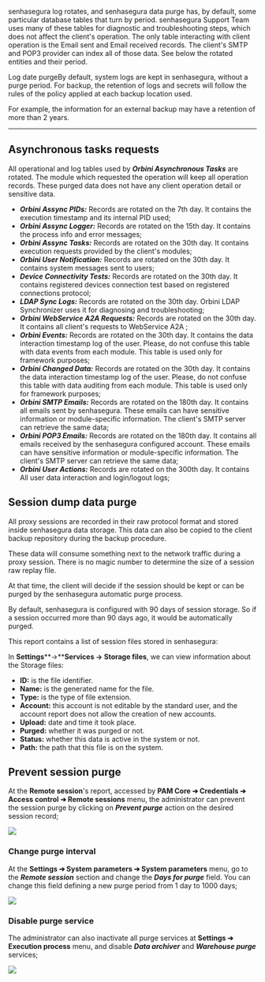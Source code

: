 senhasegura log rotates, and senhasegura data purge has, by default, some particular database tables that turn by period. senhasegura Support Team uses many of these tables for diagnostic and troubleshooting steps, which does not affect the client's operation. The only table interacting with client operation is the Email sent and Email received records. The client's SMTP and POP3 provider can index all of those data. See below the rotated entities and their period.

Log date purgeBy default, system logs are kept in senhasegura, without a purge period. For backup, the retention of logs and secrets will follow the rules of the policy applied at each backup location used.  


For example, the information for an external backup may have a retention of more than 2 years.



---

  


## Asynchronous tasks requests

All operational and log tables used by ***Orbini Asynchronous Tasks*** are rotated. The module which requested the operation will keep all operation records. These purged data does not have any client operation detail or sensitive data.

* ***Orbini Assync PIDs:*** Records are rotated on the 7th day. It contains the execution timestamp and its internal PID used;
* ***Orbini Assync Logger:*** Records are rotated on the 15th day. It contains the process info and error messages;
* ***Orbini Assync Tasks:*** Records are rotated on the 30th day. It contains execution requests provided by the client's modules;
* ***Orbini User Notification:*** Records are rotated on the 30th day. It contains system messages sent to users;
* ***Device Connectivity Tests:*** Records are rotated on the 30th day. It contains registered devices connection test based on registered connections protocol;
* ***LDAP Sync Logs:*** Records are rotated on the 30th day. Orbini LDAP Synchronizer uses it for diagnosing and troubleshooting;
* ***Orbini WebService A2A Requests:*** Records are rotated on the 30th day. It contains all client's requests to WebService A2A ;
* ***Orbini Events:*** Records are rotated on the 30th day. It contains the data interaction timestamp log of the user. Please, do not confuse this table with data events from each module. This table is used only for framework purposes;
* ***Orbini Changed Data:*** Records are rotated on the 30th day. It contains the data interaction timestamp log of the user. Please, do not confuse this table with data auditing from each module. This table is used only for framework purposes;
* ***Orbini SMTP Emails:*** Records are rotated on the 180th day. It contains all emails sent by senhasegura. These emails can have sensitive information or module\-specific information. The client's SMTP server can retrieve the same data;
* ***Orbini POP3 Emails:*** Records are rotated on the 180th day. It contains all emails received by the senhasegura configured account. These emails can have sensitive information or module\-specific information. The client's SMTP server can retrieve the same data;
* ***Orbini User Actions:*** Records are rotated on the 300th day. It contains All user data interaction and login/logout logs;

## Session dump data purge

All proxy sessions are recorded in their raw protocol format and stored inside senhasegura data storage. This data can also be copied to the client backup repository during the backup procedure.

These data will consume something next to the network traffic during a proxy session. There is no magic number to determine the size of a session raw replay file.

At that time, the client will decide if the session should be kept or can be purged by the senhasegura automatic purge process.

By default, senhasegura is configured with 90 days of session storage. So if a session occurred more than 90 days ago, it would be automatically purged.

This report contains a list of session files stored in senhasegura:

In **Settings****→****Services → Storage files**, we can view information about the Storage files:

* **ID:** is the file identifier.
* **Name:** is the generated name for the file.
* **Type:** is the type of file extension.
* **Account:** this account is not editable by the standard user, and the account report does not allow the creation of new accounts.
* **Upload:** date and time it took place.
* **Purged:** whether it was purged or not.
* **Status:** whether this data is active in the system or not.
* **Path:** the path that this file is on the system.

## Prevent session purge

At the **Remote session**'s report, accessed by **PAM Core ➔ Credentials ➔ Access control ➔ Remote sessions** menu, the administrator can prevent the session purge by clicking on ***Prevent purge*** action on the desired session record;

![](https://cdn.document360.io/5a1d58df-64ce-42a2-8b23-688477d32f33/Images/Documentation/image-1668001001038.png)

### Change purge interval

At the **Settings ➔ System parameters ➔ System parameters** menu, go to the ***Remote session*** section and change the ***Days for purge*** field. You can change this field defining a new purge period from 1 day to 1000 days;

![](https://cdn.document360.io/5a1d58df-64ce-42a2-8b23-688477d32f33/Images/Documentation/image-1668021607280.png)

### Disable purge service

The administrator can also inactivate all purge services at **Settings ➔ Execution process** menu, and disable ***Data archiver*** and ***Warehouse purge*** services;

![](https://cdn.document360.io/5a1d58df-64ce-42a2-8b23-688477d32f33/Images/Documentation/image-1668020984062.png)

  


